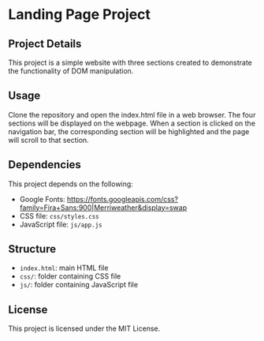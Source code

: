 # Landing Page Project

## Project Details

This project is a simple website with three sections created to demonstrate the functionality of DOM manipulation.

## Usage

Clone the repository and open the index.html file in a web browser. The four sections will be displayed on the webpage. When a section is clicked on the navigation bar, the corresponding section will be highlighted and the page will scroll to that section.

## Dependencies

This project depends on the following:

- Google Fonts: <https://fonts.googleapis.com/css?family=Fira+Sans:900|Merriweather&display=swap>
- CSS file: `css/styles.css`
- JavaScript file: `js/app.js`

## Structure

- `index.html`: main HTML file
- `css/`: folder containing CSS file
- `js/`: folder containing JavaScript file

## License

This project is licensed under the MIT License.

